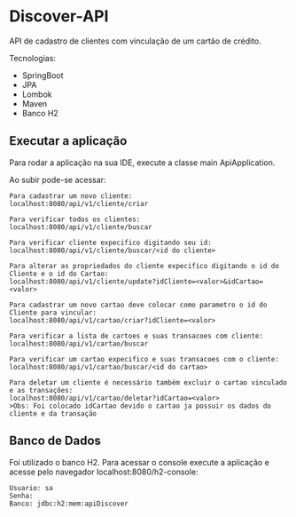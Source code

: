 # Discover-API

API de cadastro de clientes com vinculação de um cartão de crédito.

Tecnologias:

* SpringBoot
* JPA
* Lombok
* Maven
* Banco H2

## Executar a aplicação

Para rodar a aplicação na sua IDE, execute a classe main ApiApplication.

Ao subir pode-se acessar:

```
Para cadastrar um novo cliente:
localhost:8080/api/v1/cliente/criar

Para verificar todos os clientes:
localhost:8080/api/v1/cliente/buscar

Para verificar cliente expecifico digitando seu id:
localhost:8080/api/v1/cliente/buscar/<id do cliente>

Para alterar as propriedados do cliente expecifico digitando o id do Cliente e o id do Cartao:
localhost:8080/api/v1/cliente/update?idCliente=<valor>&idCartao=<valor>

Para cadastrar um novo cartao deve colocar como parametro o id do Cliente para vincular:
localhost:8080/api/v1/cartao/criar?idCliente=<valor>

Para verificar a lista de cartoes e suas transacoes com cliente:
localhost:8080/api/v1/cartao/buscar

Para verificar um cartao expecifico e suas transacoes com o cliente:
localhost:8080/api/v1/cartao/buscar/<id do cartao>

Para deletar um cliente é necessário também excluir o cartao vinculado e as transações:
localhost:8080/api/v1/cartao/deletar?idCartao=<valor>
>Obs: Foi colocado idCartao devido o cartao ja possuir os dados do cliente e da transação
```

## Banco de Dados

Foi utilizado o banco H2. Para acessar o console execute a aplicação e acesse pelo navegador localhost:8080/h2-console:

```
Usuario: sa
Senha: 
Banco: jdbc:h2:mem:apiDiscover
```
